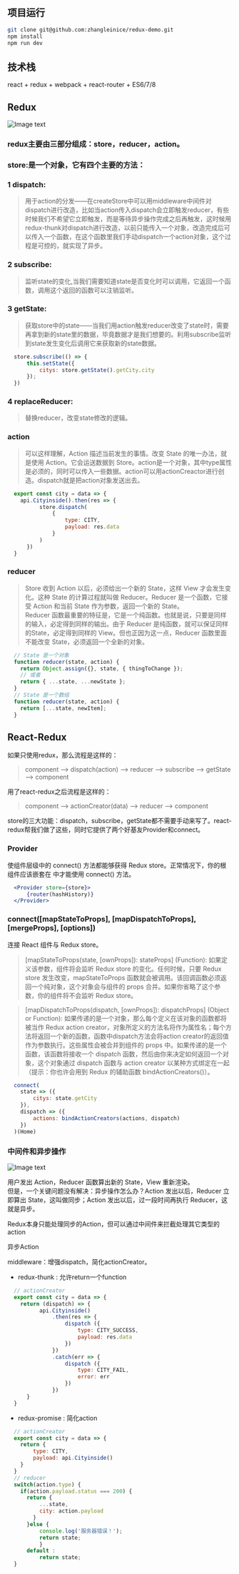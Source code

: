 ## 项目运行

  ```sh
  git clone git@github.com:zhangleinice/redux-demo.git
  npm install
  npm run dev
  ```

## 技术栈 

react + redux + webpack + react-router + ES6/7/8 

## Redux

![Image text](https://github.com/zhangleinice/-/blob/master/public/imgs/redux.jpg)

### redux主要由三部分组成：store，reducer，action。

### store:是一个对象，它有四个主要的方法：

### 1 dispatch:

> 用于action的分发——在createStore中可以用middleware中间件对dispatch进行改造，比如当action传入dispatch会立即触发reducer，有些时候我们不希望它立即触发，而是等待异步操作完成之后再触发，这时候用redux-thunk对dispatch进行改造，以前只能传入一个对象，改造完成后可以传入一个函数，在这个函数里我们手动dispatch一个action对象，这个过程是可控的，就实现了异步。

### 2 subscribe:

> 监听state的变化,当我们需要知道state是否变化时可以调用，它返回一个函数，调用这个返回的函数可以注销监听。 

### 3 getState:

> 获取store中的state——当我们用action触发reducer改变了state时，需要再拿到新的state里的数据，毕竟数据才是我们想要的。利用subscribe监听到state发生变化后调用它来获取新的state数据。

```js
  store.subscribe(() => {
      this.setState({
          citys: store.getState().getCity.city
      });
  })
```

### 4 replaceReducer:

> 替换reducer，改变state修改的逻辑。

### action 

> 可以这样理解，Action 描述当前发生的事情。改变 State 的唯一办法，就是使用 Action。它会运送数据到 Store。action是一个对象，其中type属性是必须的，同时可以传入一些数据。action可以用actionCreactor进行创造。dispatch就是把action对象发送出去。

```js
  export const city = data => {
    api.Cityinside().then(res => {
          store.dispatch(
              {
                  type: CITY,
                  payload: res.data
              }
          )
      })
  }
```

### reducer

> Store 收到 Action 以后，必须给出一个新的 State，这样 View 才会发生变化。这种 State 的计算过程就叫做 Reducer。Reducer 是一个函数，它接受 Action 和当前 State 作为参数，返回一个新的 State。<br />Reducer 函数最重要的特征是，它是一个纯函数。也就是说，只要是同样的输入，必定得到同样的输出。由于 Reducer 是纯函数，就可以保证同样的State，必定得到同样的 View。但也正因为这一点，Reducer 函数里面不能改变 State，必须返回一个全新的对象。

```js
  // State 是一个对象
  function reducer(state, action) {
    return Object.assign({}, state, { thingToChange });
    // 或者
    return { ...state, ...newState };
  }
  // State 是一个数组
  function reducer(state, action) {
    return [...state, newItem];
  }
```

## React-Redux

如果只使用redux，那么流程是这样的：

> component --> dispatch(action) --> reducer --> subscribe --> getState --> component

用了react-redux之后流程是这样的：

> component --> actionCreator(data) --> reducer --> component

store的三大功能：dispatch，subscribe，getState都不需要手动来写了。react-redux帮我们做了这些，同时它提供了两个好基友Provider和connect。

### Provider

<Provider store> 使组件层级中的 connect() 方法都能够获得 Redux store。正常情况下，你的根组件应该嵌套在 <Provider> 中才能使用 connect() 方法。

```jsx
  <Provider store={store}>
      {router(hashHistory)}
  </Provider>
```

### connect([mapStateToProps], [mapDispatchToProps], [mergeProps], [options])

连接 React 组件与 Redux store。

> [mapStateToProps(state, [ownProps]): stateProps] (Function): 如果定义该参数，组件将会监听 Redux store 的变化。任何时候，只要 Redux store 发生改变，mapStateToProps 函数就会被调用。该回调函数必须返回一个纯对象，这个对象会与组件的 props 合并。如果你省略了这个参数，你的组件将不会监听 Redux store。

> [mapDispatchToProps(dispatch, [ownProps]): dispatchProps] (Object or Function): 如果传递的是一个对象，那么每个定义在该对象的函数都将被当作 Redux action creator，对象所定义的方法名将作为属性名；每个方法将返回一个新的函数，函数中dispatch方法会将action creator的返回值作为参数执行。这些属性会被合并到组件的 props 中。如果传递的是一个函数，该函数将接收一个 dispatch 函数，然后由你来决定如何返回一个对象，这个对象通过 dispatch 函数与 action creator 以某种方式绑定在一起（提示：你也许会用到 Redux 的辅助函数 bindActionCreators()）。

```js
  connect(
    state => ({
        citys: state.getCity
    }),
    dispatch => ({ 
        actions: bindActionCreators(actions, dispatch) 
    })
  )(Home)
```

### 中间件和异步操作

![Image text](https://github.com/zhangleinice/-/blob/master/public/imgs/middleware.jpg)

用户发出 Action，Reducer 函数算出新的 State，View 重新渲染。<br/>但是，一个关键问题没有解决：异步操作怎么办？Action 发出以后，Reducer 立即算出 State，这叫做同步；Action 发出以后，过一段时间再执行 Reducer，这就是异步。

Redux本身只能处理同步的Action，但可以通过中间件来拦截处理其它类型的action

异步Action

middleware：增强dispatch，简化actionCreator。

* redux-thunk : 允许return一个function

```js
  // actionCreator
  export const city = data => {
    return (dispatch) => {
          api.Cityinside()
              .then(res => {
                  dispatch ({
                      type: CITY_SUCCESS,
                      payload: res.data
                  })
              })
              .catch(err => {
                  dispatch ({
                      type: CITY_FAIL,
                      error: err
                  })
              })
      }
  }
```

* redux-promise : 简化action

```js
  // actionCreator
  export const city = data => {
    return {
        type: CITY,
        payload: api.Cityinside()
    }
  }
  // reducer
  switch(action.type) {
    if(action.payload.status === 200) {
      return {
          ...state,
          city: action.payload
        }
      }else {
          console.log('服务器错误！');
          return state;
          }
      default :
          return state;
  }
```




